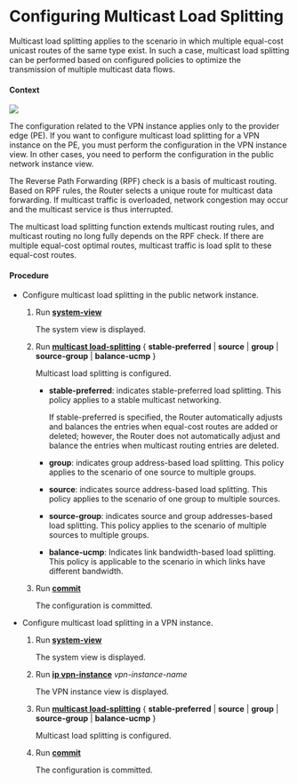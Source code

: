 Configuring Multicast Load Splitting
====================================

Multicast load splitting applies to the scenario in which multiple equal-cost unicast routes of the same type exist. In such a case, multicast load splitting can be performed based on configured policies to optimize the transmission of multiple multicast data flows.

#### Context

![](../../../../public_sys-resources/notice_3.0-en-us.png) 

The configuration related to the VPN instance applies only to the provider edge (PE). If you want to configure multicast load splitting for a VPN instance on the PE, you must perform the configuration in the VPN instance view. In other cases, you need to perform the configuration in the public network instance view.

The Reverse Path Forwarding (RPF) check is a basis of multicast routing. Based on RPF rules, the Router selects a unique route for multicast data forwarding. If multicast traffic is overloaded, network congestion may occur and the multicast service is thus interrupted.

The multicast load splitting function extends multicast routing rules, and multicast routing no long fully depends on the RPF check. If there are multiple equal-cost optimal routes, multicast traffic is load split to these equal-cost routes.


#### Procedure

* Configure multicast load splitting in the public network instance.
  1. Run [**system-view**](cmdqueryname=system-view)
     
     
     
     The system view is displayed.
  2. Run [**multicast load-splitting**](cmdqueryname=multicast+load-splitting) { **stable-preferred** | **source** | **group** | **source-group** | **balance-ucmp** }
     
     
     
     Multicast load splitting is configured.
     
     
     
     + **stable-preferred**: indicates stable-preferred load splitting. This policy applies to a stable multicast networking.
       
       If stable-preferred is specified, the Router automatically adjusts and balances the entries when equal-cost routes are added or deleted; however, the Router does not automatically adjust and balance the entries when multicast routing entries are deleted.
     + **group**: indicates group address-based load splitting. This policy applies to the scenario of one source to multiple groups.
     + **source**: indicates source address-based load splitting. This policy applies to the scenario of one group to multiple sources.
     + **source-group**: indicates source and group addresses-based load splitting. This policy applies to the scenario of multiple sources to multiple groups.
     + **balance-ucmp**: Indicates link bandwidth-based load splitting. This policy is applicable to the scenario in which links have different bandwidth.
  3. Run [**commit**](cmdqueryname=commit)
     
     
     
     The configuration is committed.
* Configure multicast load splitting in a VPN instance.
  1. Run [**system-view**](cmdqueryname=system-view)
     
     
     
     The system view is displayed.
  2. Run [**ip vpn-instance**](cmdqueryname=ip+vpn-instance) *vpn-instance-name*
     
     
     
     The VPN instance view is displayed.
  3. Run [**multicast load-splitting**](cmdqueryname=multicast+load-splitting) { **stable-preferred** | **source** | **group** | **source-group** | **balance-ucmp** }
     
     
     
     Multicast load splitting is configured.
  4. Run [**commit**](cmdqueryname=commit)
     
     
     
     The configuration is committed.